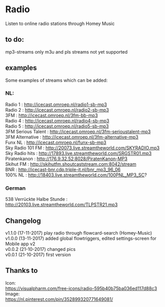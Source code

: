 # Radio
Listen to online radio stations through Homey Music  

## to do:
mp3-streams only
m3u and pls streams not yet supported  

## examples
Some examples of streams which can be added:  

### NL:
Radio 1 : http://icecast.omroep.nl/radio1-sb-mp3  
Radio 2 : http://icecast.omroep.nl/radio2-sb-mp3  
3FM : http://icecast.omroep.nl/3fm-bb-mp3  
Radio 4 : http://icecast.omroep.nl/radio4-sb-mp3  
Radio 5 : http://icecast.omroep.nl/radio5-sb-mp3  
3FM Serious Talent : http://icecast.omroep.nl/3fm-serioustalent-mp3  
3FM Alternative :  	http://icecast.omroep.nl/3fm-alternative-mp3  
Funx NL : http://icecast.omroep.nl/funx-sb-mp3  
Sky Radio 101 FM : http://20073.live.streamtheworld.com/SKYRADIO.mp3   
Sky Radio hits : http://17893.live.streamtheworld.com/SRGSTR01.mp3  
Piratenkanon : http://176.9.32.52:8028/PiratenKanon-MP3  
Skihut FM : http://skihutfm.shoutcaststream.com:8042/stream  
BNR : http://icecast-bnr.cdp.triple-it.nl/bnr_mp3_96_06  
100% NL : http://18403.live.streamtheworld.com/100PNL_MP3_SC?  

### German
538 Verrückte Halbe Stunde : http://20103.live.streamtheworld.com/TLPSTR21.mp3  

## Changelog
v1.1.0 (17-11-2017) play radio through flowcard-search (Homey-Music)  
v1.0.0 (13-11-2017) added global flowtriggers, edited settings-screen for Mobile app v2  
v0.0.2 (21-10-2017) changed pics  
v0.0.1 (21-10-2017) first version  

## Thanks to
Icon:  
https://visualpharm.com/free-icons/radio-595b40b75ba036ed117d88c3  
Image:  
https://nl.pinterest.com/pin/352899320771649081/

